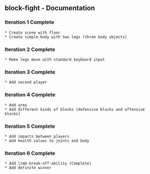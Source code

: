 ## block-fight - Documentation

### Iteration 1 Complete

    * Create scene with floor
    * Create simple body with two legs (three body objects)

### Iteration 2 Complete

    * Make legs move with standard keyboard input

### Iteration 3 Complete

    * Add second player

### Iteration 4 Complete

    * Add arms
    * Add different kinds of blocks (defensive blocks and offensive blocks)

### Iteration 5 Complete

    * Add impacts between players
    * Add health values to joints and body

### Iteration 6 Complete

    * Add limb-break-off-ability (Complete)
    * Add definite winner
